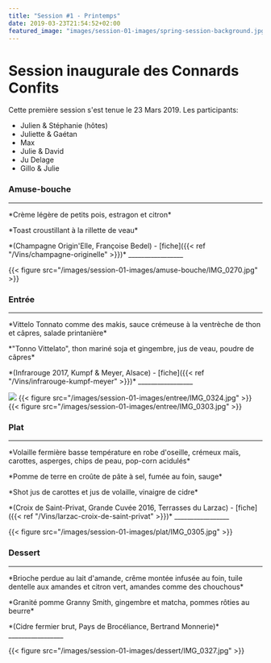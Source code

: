 ```yaml
---
title: "Session #1 - Printemps"
date: 2019-03-23T21:54:52+02:00
featured_image: "images/session-01-images/spring-session-background.jpg"
---
```


# Session inaugurale des Connards Confits

Cette première session s'est tenue le 23 Mars 2019.
Les participants:

  * Julien & Stéphanie (hôtes)
  * Juliette & Gaétan
  * Max
  * Julie & David
  * Ju Delage
  * Gillo & Julie

### Amuse-bouche

_________________
  <p>*Crème légère de petits pois, estragon et citron*<br>
  <p>*Toast croustillant à la rillette de veau*<br>

  <p>*(Champagne Origin'Elle, Françoise Bedel) - [fiche]({{< ref "/Vins/champagne-originelle" >}})*
_________________

{{< figure src="/images/session-01-images/amuse-bouche/IMG_0270.jpg" >}}

### Entrée

_________________
  <p>*Vittelo Tonnato comme des makis, sauce crémeuse à la ventrèche de thon et câpres, salade printanière* <br>
  <p>*"Tonno Vittelato", thon mariné soja et gingembre, jus de veau, poudre de câpres*<br>

  <p>*(Infrarouge 2017, Kumpf & Meyer, Alsace) - [fiche]({{< ref "/Vins/infrarouge-kumpf-meyer" >}})*
_________________

![](/images/session-01-images/entree/IMG_0306.jpg)
{{< figure src="/images/session-01-images/entree/IMG_0324.jpg" >}}
{{< figure src="/images/session-01-images/entree/IMG_0303.jpg" >}}

### Plat

_________________
  <p>*Volaille fermière basse température en robe d'oseille, crémeux maïs, carottes, asperges, chips de peau, pop-corn acidulés*<br>
  <p>*Pomme de terre en croûte de pâte à sel, fumée au foin, sauge*<br>
  <p>*Shot jus de carottes et jus de volaille, vinaigre de cidre*<br>

  <p>*(Croix de Saint-Privat, Grande Cuvée 2016, Terrasses du Larzac) - [fiche]({{< ref "/Vins/larzac-croix-de-saint-privat" >}})*
_________________

{{< figure src="/images/session-01-images/plat/IMG_0305.jpg" >}}

### Dessert

_________________
  <p>*Brioche perdue au lait d'amande, crême montée infusée au foin, tuile dentelle aux amandes et citron vert, amandes comme des chouchous*<br>
  <p>*Granité pomme Granny Smith, gingembre et matcha, pommes rôties au beurre*<br>

  <p>*(Cidre fermier brut, Pays de Brocéliance, Bertrand Monnerie)*
_________________

{{< figure src="/images/session-01-images/dessert/IMG_0327.jpg" >}}
